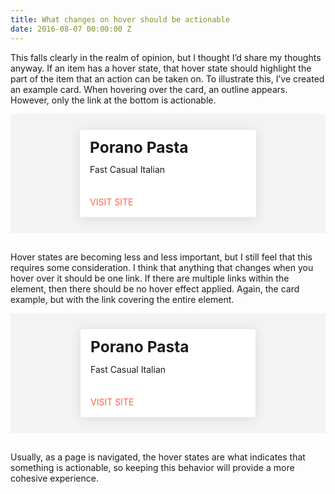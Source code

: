 ```yaml
---
title: What changes on hover should be actionable
date: 2016-08-07 00:00:00 Z
---
```


This falls clearly in the realm of opinion, but I thought I’d share my thoughts anyway. If an item has a hover state, that hover state should highlight the part of the item that an action can be taken on. To illustrate this, I’ve created an example card. When hovering over the card, an outline appears. However, only the link at the bottom is actionable.

<div class="card-container">
  <div class="card">
    <h1>Porano Pasta</h1>
    <p>Fast Casual Italian</p>
    <a href="http://poranopasta.com">Visit Site</a>
  </div>
</div>

Hover states are becoming less and less important, but I still feel that this requires some consideration. I think that anything that changes when you hover over it should be one link. If there are multiple links within the element, then there should be no hover effect applied. Again, the card example, but with the link covering the entire element.

<div class="card-container">
  <a href="http://poranopasta.com">
    <div class="card">
      <h1>Porano Pasta</h1>
      <p>Fast Casual Italian</p>
      <p class="action">Visit Site</p>
    </div>
  </a>
</div>

Usually, as a page is navigated, the hover states are what indicates that something is actionable, so keeping this behavior will provide a more cohesive experience.

<style>.card-container {
  background: #f3f3f3;
  padding: 25px;
  margin-bottom: 30px;
}

.card {
  margin: 0 auto;
  max-width: 250px;
  padding: 15px;
  transition: 0.2s;
  background: #fff;
  border-radius: 3px;
  box-shadow: 0 2px 20px 0 rgba(0, 0, 0, 0.1);
  border: 1px solid transparent;
}

.card:hover {
  border: 1px solid tomato;
}

.card h1 {
  margin: 0 0 15px;
  font-size: 1.75em;
  line-height: 1;
}

.card p {
  margin: 0 0 35px;
  font-size: 1em;
}

.card a,
.card .action {
  color: tomato;
  text-decoration: none;
  text-transform: uppercase;
  font-size: 14px;
  margin: 0;
  border: 0;
}

.card-container > a {
  display: block;
  margin: 0 auto;
  max-width: 280px;
  border: 0;
  color: #1D1D1D;
  text-decoration: none;
}

.card-container > a:hover {
  text-decoration: none;
}</style>